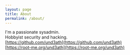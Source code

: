 ```yaml
---
layout: page
title: About
permalink: /about/
---
```


I'm a passionate sysadmin.  
Hobbyist security and hacking.  
[https://github.com/und3ath](https://github.com/und3ath)  
[https://root-me.org/und3ath](https://root-me.org/und3ath)  
